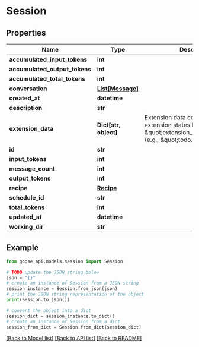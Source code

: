 # Session


## Properties

Name | Type | Description | Notes
------------ | ------------- | ------------- | -------------
**accumulated_input_tokens** | **int** |  | [optional] 
**accumulated_output_tokens** | **int** |  | [optional] 
**accumulated_total_tokens** | **int** |  | [optional] 
**conversation** | [**List[Message]**](Message.md) |  | [optional] 
**created_at** | **datetime** |  | 
**description** | **str** |  | 
**extension_data** | **Dict[str, object]** | Extension data containing all extension states Keys are in format \&quot;extension_name.version\&quot; (e.g., \&quot;todo.v0\&quot;) | 
**id** | **str** |  | 
**input_tokens** | **int** |  | [optional] 
**message_count** | **int** |  | 
**output_tokens** | **int** |  | [optional] 
**recipe** | [**Recipe**](Recipe.md) |  | [optional] 
**schedule_id** | **str** |  | [optional] 
**total_tokens** | **int** |  | [optional] 
**updated_at** | **datetime** |  | 
**working_dir** | **str** |  | 

## Example

```python
from goose_api.models.session import Session

# TODO update the JSON string below
json = "{}"
# create an instance of Session from a JSON string
session_instance = Session.from_json(json)
# print the JSON string representation of the object
print(Session.to_json())

# convert the object into a dict
session_dict = session_instance.to_dict()
# create an instance of Session from a dict
session_from_dict = Session.from_dict(session_dict)
```
[[Back to Model list]](../README.md#documentation-for-models) [[Back to API list]](../README.md#documentation-for-api-endpoints) [[Back to README]](../README.md)


